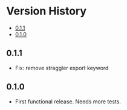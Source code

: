 # Version History


[TOC]: # " "

- [0.1.1](#011)
- [0.1.0](#010)


## 0.1.1

* Fix: remove straggler export keyword

## 0.1.0

* First functional release. Needs more tests.

